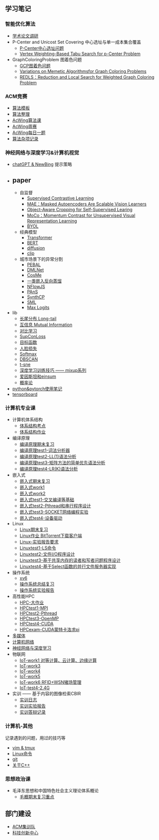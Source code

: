 ## 学习笔记
### 智能优化算法
- [学术论文调研](MyNotes/02%20Smart/notes/学术论文调研.md)
- P-Center and Unicost Set Covering 中心选址与单一成本集合覆盖
	- [P-Center中心选址问题](MyNotes/02%20Smart/notes/P-Center中心选址问题.md)
	- [Vertex Weighting-Based Tabu Search for p-Center Problem](MyNotes/02%20Smart/paper/Vertex%20Weighting-Based%20Tabu%20Search%20for%20p-Center%20Problem.md)
- GraphColoringProblem 图着色问题
	- [GCP图着色问题](MyNotes/02%20Smart/notes/GCP图着色问题.md)
	- [Variations on Memetic Algorithmsfor Graph Coloring Problems](MyNotes/02%20Smart/paper/Variations%20on%20Memetic%20Algorithmsfor%20Graph%20Coloring%20Problems.md)
	- [REDLS：Reduction and Local Search for Weighted Graph Coloring Problem](MyNotes/02%20Smart/paper/REDLS：Reduction%20and%20Local%20Search%20for%20Weighted%20Graph%20Coloring%20Problem.md)

### ACM竞赛
- [算法模板](MyNotes/03%20Algorithm/算法模板.md)
- [算法整理](MyNotes/03%20Algorithm/算法整理.md)
- [AcWing算法课](MyNotes/03%20Algorithm/AcWing算法课.md)
- [AcWing周赛](MyNotes/03%20Algorithm/AcWing周赛.md)
- [AcWing每日一题](MyNotes/03%20Algorithm/AcWing每日一题.md)
- [算法杂项记录](MyNotes/03%20Algorithm/算法杂项记录.md)

### 神经网络与深度学习&计算机视觉
- [chatGPT & NewBing](MyNotes/01%20DL/notes/chatGPT%20&%20NewBing.md) 提示策略
- paper
	- 
	- 自监督
		- [Supervised Contrastive Learning](MyNotes/01%20DL/对比学习/Supervised%20Contrastive%20Learning.md)
		- [MAE：Masked Autoencoders Are Scalable Vision Learners](MyNotes/01%20DL/自监督学习/MAE：Masked%20Autoencoders%20Are%20Scalable%20Vision%20Learners.md)
		- [Object-Aware Cropping for Self-Supervised Learing](MyNotes/01%20DL/自监督学习/Object-Aware%20Cropping%20for%20Self-Supervised%20Learing.md)
		- [MoCo：Momentum Contrast for Unsupervised Visual Representation Learning](MyNotes/01%20DL/对比学习/MoCo：Momentum%20Contrast%20for%20Unsupervised%20Visual%20Representation%20Learning.md)
		- [BYOL](MyNotes/01%20DL/对比学习/BYOL.md)
	- 经典模型
		- [Transformer](MyNotes/01%20DL/Transformer家族/Transformer.md)
		- [BERT](MyNotes/01%20DL/Transformer家族/BERT.md)
		- [diffusion](MyNotes/01%20DL/notes/diffusion.md)
		- [clip](MyNotes/01%20DL/对比学习/clip.md)
	- 城市场景下的异常分割
		- [PEBAL](MyNotes/01%20DL/异常分割/PEBAL.md)
		- [DMLNet](MyNotes/01%20DL/异常分割/DMLNet.md)
		- [CosMe](MyNotes/01%20DL/异常分割/CosMe.md)
		- [一类嵌入反向蒸馏](MyNotes/01%20DL/异常分割/一类嵌入反向蒸馏.md)
		- [NFlowJS](MyNotes/01%20DL/异常分割/NFlowJS.md)
		- [PAnS](MyNotes/01%20DL/异常分割/PAnS.md)
		- [SynthCP](MyNotes/01%20DL/异常分割/SynthCP.md)
		- [SML](MyNotes/01%20DL/异常分割/SML.md)
		- [Max Logits](MyNotes/01%20DL/异常分割/Max%20Logits.md)
- lib
	- [长尾分布 Long-tail](MyNotes/01%20DL/notes/长尾分布%20Long-tail.md)
	- [互信息 Mutual Information](MyNotes/01%20DL/notes/互信息%20Mutual%20Information.md)
	- [对比学习](MyNotes/01%20DL/对比学习/对比学习.md)
	- [SupConLoss](MyNotes/01%20DL/notes/SupConLoss.md)
	- [目标函数](MyNotes/01%20DL/notes/目标函数.md)
	- [人脸损失](MyNotes/01%20DL/notes/人脸损失.md)
	- [Softmax](MyNotes/01%20DL/notes/Softmax.md)
	- [DBSCAN](MyNotes/01%20DL/notes/DBSCAN.md)
	- [t-sne](MyNotes/01%20DL/notes/t-sne.md)
	- [深度学习训练技巧 —— mixup系列](MyNotes/01%20DL/notes/深度学习训练技巧%20——%20mixup系列.md)
	- [爱因斯坦和einsum](MyNotes/01%20DL/notes/爱因斯坦和einsum.md)
	- [概率论](概率论.md)
- [python&pytorch使用笔记](MyNotes/01%20DL/python&pytorch/python&pytorch使用笔记.md)
- [tensorboard](MyNotes/01%20DL/notes/tensorboard.md)

### 计算机专业课
- 计算机体系结构
	- [体系结构考点](MyNotes/04%20计算机/计算机体系结构/体系结构考点.md)
	- [体系结构作业](MyNotes/04%20计算机/计算机体系结构/体系结构作业.md)
- 编译原理
	- [编译原理期末复习](MyNotes/04%20计算机/编译原理/编译原理期末复习.md)
	- [编译原理test1-词法分析器](MyNotes/04%20计算机/编译原理/编译原理test1.md)
	- [编译原理test2-LL(1)语法分析](MyNotes/04%20计算机/编译原理/编译原理test2.md)
	- [编译原理test3-矩阵方法的简单优先语法分析](MyNotes/04%20计算机/编译原理/编译原理test3.md)
	- [编译原理test4-LR(K)语法分析](MyNotes/04%20计算机/编译原理/编译原理test4.md)
- 嵌入式
	- [嵌入式期末复习](MyNotes/04%20计算机/嵌入式/嵌入式期末复习.md)
	- [嵌入式work1](MyNotes/04%20计算机/嵌入式/嵌入式work1.md)
	- [嵌入式work2](MyNotes/04%20计算机/嵌入式/嵌入式work2.md)
	- [嵌入式test1-交叉编译等基础](MyNotes/04%20计算机/嵌入式/嵌入式test1.md)
	- [嵌入式test2-Pthread和串行程序设计](MyNotes/04%20计算机/嵌入式/嵌入式test2.md)
	- [嵌入式test3-SOCKET网络编程实验](MyNotes/04%20计算机/嵌入式/嵌入式test3.md)
	- [嵌入式test4-设备驱动](MyNotes/04%20计算机/嵌入式/嵌入式test4.md)
- Linux
	- [Linux期末复习](MyNotes/04%20计算机/Linux/Linux期末复习.md)
	- [Linux作业 BitTorrent下载客户端](MyNotes/04%20计算机/Linux/Linux作业%20BitTorrent下载客户端.md)
	- [Linux-实验报告要求](MyNotes/04%20计算机/Linux/Linux-实验报告要求.md)
	- [Linuxtest1-LS命令](MyNotes/04%20计算机/Linux/Linuxtest1.md)
	- [Linuxtest2-文件I/O程序设计](MyNotes/04%20计算机/Linux/Linuxtest2.md)
	- [Linuxtest3-基于共享内存的读者和写者问题程序设计](MyNotes/04%20计算机/Linux/Linuxtest3.md)
	- [Linuxtest4-基于Select函数的并行文件服务器实现](MyNotes/04%20计算机/Linux/Linuxtest4.md)
- 操作系统
	- [xv6](MyNotes/04%20计算机/操作系统/xv6.md)
	- [操作系统总结复习](MyNotes/04%20计算机/操作系统/操作系统总结复习.md)
	- [操作系统实验报告](MyNotes/04%20计算机/操作系统/操作系统实验报告.md)
- 高性能HPC
	- [HPC-大作业](MyNotes/04%20计算机/HPC/HPC-大作业.md)
	- [HPCtest1-MPI](MyNotes/04%20计算机/HPC/HPCtest1-MPI.md)
	- [HPCtest2-Pthread](MyNotes/04%20计算机/HPC/HPCtest2-Pthread.md)
	- [HPCtest3-OpenMP](MyNotes/04%20计算机/HPC/HPCtest3-OpenMP.md)
	- [HPCtest4-CUDA](MyNotes/04%20计算机/HPC/HPCtest4-CUDA.md)
	- [HPCexam-CUDA蒙特卡洛求pi](MyNotes/04%20计算机/HPC/HPCexam-CUDA蒙特卡洛求pi.md)
- [多媒体](MyNotes/04%20计算机/多媒体期末复习.md)
- [计算机网络](MyNotes/04%20计算机/计算计网络复习.md)
- [神经网络与深度学习](MyNotes/04%20计算机/神经网络与深度学习期末复习.md)
- 物联网
	- [IoT-work1 对等计算、云计算、边缘计算](MyNotes/04%20计算机/IoT/IoT-work1%20对等计算、云计算、边缘计算.md)
	- [IoT-work3](MyNotes/04%20计算机/IoT/IoT-work3.md)
	- [IoT-work4](MyNotes/04%20计算机/IoT/IoT-work4.md)
	- [IoT-work5](MyNotes/04%20计算机/IoT/IoT-work5.md)
	- [IoT-work6 RFID+WSN猪场管理](MyNotes/04%20计算机/IoT/IoT-work6%20RFID+WSN猪场管理.md)
	- [IoT-test4-2.4G](MyNotes/04%20计算机/IoT/IoT-test4-2.4G.md)
- 实训 —— 基于内容的图像检索CBIR
	- [实训日志](MyNotes/04%20计算机/实训/实训日志.md)
	- [实训实验报告](MyNotes/04%20计算机/实训/实训实验报告.md)
	- [实训答辩记录](MyNotes/04%20计算机/实训/实训答辩记录.md)

### 计算机-其他
记录遇到的问题，用过的技巧等
- [vim & tmux](MyNotes/01%20DL/notes/vim%20&%20tmux.md)
- [Linux命令](MyNotes/01%20DL/notes/Linux命令.md)
- [git](MyNotes/01%20DL/notes/git.md)
- [关于C++](MyNotes/02%20Smart/notes/关于C++.md)


### 思想政治课
- 毛泽东思想和中国特色社会主义理论体系概论
	- [毛概期末复习重点](MyNotes/04%20计算机/毛泽东思想和中国特色社会主义理论体系概论/毛概期末复习重点.md)


## 部门建设
- [ACM集训队](MyNotes/06%20部门建设/ACM集训队.md)
- [科技创新中心](MyNotes/06%20部门建设/科技创新中心.md)
